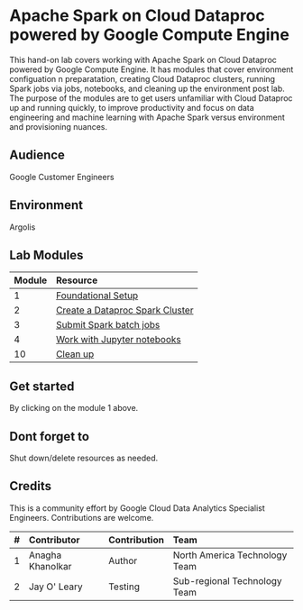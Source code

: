 # Apache Spark on Cloud Dataproc powered by Google Compute Engine

This hand-on lab covers working with Apache Spark on Cloud Dataproc powered by Google Compute Engine. It has modules that cover environment configuation n preparatation, creating Cloud Dataproc clusters, running Spark jobs via jobs, notebooks, and cleaning up the environment post lab. The purpose of the modules are to get users unfamiliar with Cloud Dataproc up and running quickly, to improve productivity and focus on data engineering and machine learning with Apache Spark versus environment and provisioning nuances.

## Audience

Google Customer Engineers

## Environment

Argolis

## Lab Modules

| Module | Resource | 
| -- | :--- |
| 1 | [Foundational Setup](01-foundational-setup.md) |
| 2 | [Create a Dataproc Spark Cluster](02-gce-create-spark-cluster.md) |
| 3 | [Submit Spark batch jobs](03-run-spark-batch-jobs.md) |
| 4 | [Work with Jupyter notebooks](04-run-spark-notebooks.md) |
| 10 | [Clean up](10-clean-up.md) |

## Get started
By clicking on the module 1 above.

## Dont forget to 
Shut down/delete resources as needed.

## Credits
This is a community effort by Google Cloud Data Analytics Specialist Engineers. Contributions are welcome.<br>


| # | Contributor | Contribution | Team |
| -- | :---    | :---| :---| 
| 1 | Anagha Khanolkar | Author | North America Technology Team |
| 2 | Jay O' Leary | Testing | Sub-regional Technology Team |
